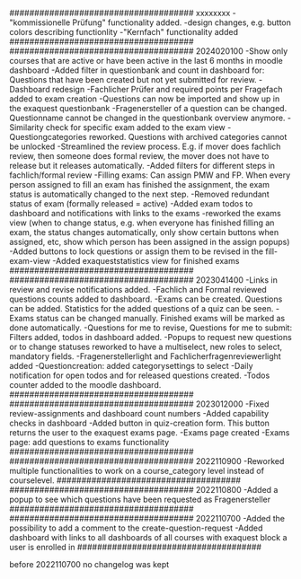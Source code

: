 #####################################
xxxxxxxx
-"kommissionelle Prüfung" functionality added.
-design changes, e.g. button colors describing functionlity
-"Kernfach" functionality added
#####################################
#####################################
2024020100
-Show only courses that are active or have been active in the last 6 months in moodle dashboard
-Added filter in questionbank and count in dashboard for: Questions that have been created but not yet submitted for review.
-Dashboard redesign
-Fachlicher Prüfer and required points per Fragefach added to exam creation
-Questions can now be imported and show up in the exaquest questionbank
-Fragenersteller of a question can be changed. Questionname cannot be changed in the questionbank overview anymore.
-Similarity check for specific exam added to the exam view
-Questiongcategories reworked. Questions with archived categories cannot be unlocked
-Streamlined the review process. E.g. if mover does fachlich review, then someone does formal review, the mover does not have to release but it releases automatically.
-Added filters for different steps in fachlich/formal review
-Filling exams: Can assign PMW and FP. When every person assigned to fill an exam has finished the assignment, the exam status is automatically changed to the next step.
-Removed redundant status of exam (formally released = active)
-Added exam todos to dashboard and notifications with links to the exams
-reworked the exams view (when to change status, e.g. when everyone has finished filling an exam, the status changes automatically, only show certain buttons when assigned, etc, show which person has been assigned in the assign popups)
-Added buttons to lock questions or assign them to be revised in the fill-exam-view
-Added exaqueststatistics view for finished exams
#####################################
#####################################
2023041400
-Links in review and revise notifications added.
-Fachlich and Formal reviewed questions counts added to dashboard.
-Exams can be created. Questions can be added. Statistics for the added questions of a quiz can be seen.
-Exams status can be changed manually. Finished exams will be marked as done automatically.
-Questions for me to revise, Questions for me to submit: Filters added, todos in dashboard added.
-Popups to request new questions or to change statuses reworked to have a multiselect, new roles to select, mandatory fields.
-Fragenerstellerlight and Fachlicherfragenreviewerlight added
-Questioncreation: added categorysettings to select
-Daily notification for open todos and for released questions created.
-Todos counter added to the moodle dashboard.
#####################################
#####################################
2023012000
-Fixed review-assignments and dashboard count numbers
-Added capability checks in dashboard
-Added button in quiz-creation form. This button returns the user to the exaquest exams page.
-Exams page created
-Exams page: add questions to exams functionality
#####################################
#####################################
2022110900
-Reworked multiple functionalities to work on a course_category level instead of courselevel.
#####################################
#####################################
2022110800
-Added a popup to see which questions have been requested as Fragenersteller
#####################################
#####################################
2022110700
-Added the possibility to add a comment to the create-question-request
-Added dashboard with links to all dashboards of all courses with exaquest block a user is enrolled in
#####################################

before 2022110700 no changelog was kept
